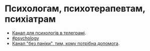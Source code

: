 # Психологам, психотерапевтам, психіатрам

* [Канал для психологів в телеграмі](https://t.me/keepcalmanddontpanic).
* [\#psychology](https://discord.gg/HqSr3w)
* [Канал "без паніки", тим, кому потрібна допомога](https://t.me/bezpaniky).





